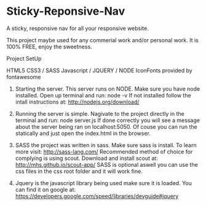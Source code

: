 Sticky-Reponsive-Nav
====================

A sticky, responsive nav for all your responsive website.


This project maybe used for any commerial work and/or personal work.
It is 100% FREE, enjoy the sweetness.


Project SetUp

HTML5
CSS3 / SASS
Javascript / JQUERY / NODE
IconFonts provided by fontawesome


1. Starting the server. This server runs on NODE. Make sure you have 
   node installed. Open up terminal and run:
   		node -v
	If not installed follow the intall instructions at: http://nodejs.org/download/

2. Running the server is simple. Nagivate to the project directly in the terminal
   and run:
   		node server.js
   If done correctly you will see a message about the server being ran on localhost:5050.
   Of couse you can run the statically and just open the index.html in the browser.

3. SASS the project was written in sass. Make sure sass is install. To learn more 
   visit: http://sass-lang.com/
   Recommended method of choice for complying is using scout. Download and install
   scout at: http://mhs.github.io/scout-app/
   SASS is optional aswell you can use the css files in the css root folder and 
   it will work fine.

4. Jquery is the javascript library being used make sure it is loaded. You can 
   find it on google at: https://developers.google.com/speed/libraries/devguide#jquery





